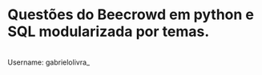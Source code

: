 <h1>Questões do Beecrowd em python e SQL modularizada por temas.</h1></br>
Username: gabrielolivra_
